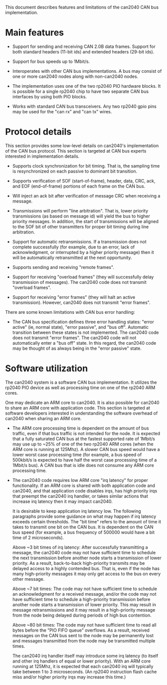 This document describes features and limitations of the can2040 CAN
bus implementation.

# Main features

* Support for sending and receiving CAN 2.0B data frames.  Support for
  both standard headers (11-bit ids) and extended headers (29-bit
  ids).

* Support for bus speeds up to 1Mbit/s.

* Interoperates with other CAN bus implementations.  A bus may consist
  of one or more can2040 nodes along with non-can2040 nodes.

* The implementation uses one of the two rp2040 PIO hardware blocks.
  It is possible for a single rp2040 chip to have two separate CAN bus
  interfaces by using both PIO blocks.

* Works with standard CAN bus transceivers.  Any two rp2040 gpio pins
  may be used for the "can rx" and "can tx" wires.

# Protocol details

This section provides some low-level details on can2040's
implementation of the CAN bus protocol.  This section is targeted at
CAN bus experts interested in implementation details.

* Supports clock synchronization for bit timing.  That is, the
  sampling time is resynchronized on each passive to dominant bit
  transition.

* Supports verification of SOF (start-of-frame), header, data, CRC,
  ack, and EOF (end-of-frame) portions of each frame on the CAN bus.

* Will inject an ack bit after verification of message CRC when
  receiving a message.

* Transmissions will perform "line arbitration".  That is, lower
  priority transmissions (as based on message id) will yield the bus
  to higher priority messages.  In addition, the start of
  transmissions will be aligned to the SOF bit of other transmitters
  for proper bit timing during line arbitration.

* Support for automatic retransmissions.  If a transmission does not
  complete successfully (for example, due to an error, lack of
  acknowledgment, or interrupted by a higher priority message) then
  it will be automatically retransmitted at the next opportunity.

* Supports sending and receiving "remote frames".

* Support for receiving "overload frames" (they will successfully
  delay transmission of messages).  The can2040 code does not transmit
  "overload frames".

* Support for receiving "error frames" (they will halt an active
  transmission).  However, can2040 does not transmit "error frames".

There are some known limitations with CAN bus error handling:

* The CAN bus specification defines three error handling states:
  "error active" (ie, normal state), "error passive", and "bus off".
  Automatic transition between these states is not implemented.  The
  can2040 code does not transmit "error frames".  The can2040 code
  will not automatically enter a "bus off" state.  In this regard, the
  can2040 code may be thought of as always being in the "error
  passive" state.

# Software utilization

The can2040 system is a software CAN bus implementation.  It utilizes
the rp2040 PIO device as well as processing time on one of the rp2040
ARM cores.

One may dedicate an ARM core to can2040.  It is also possible for
can2040 to share an ARM core with application code.  This section is
targeted at software developers interested in understanding the
software overhead of can2040 when sharing an ARM core.

* The ARM core processing time is dependent on the amount of bus
  traffic, even if that bus traffic is not intended for the node. It
  is expected that a fully saturated CAN bus at the fastest supported
  rate of 1Mbit/s may use up to ~25% of one of the two rp2040 ARM
  cores (when the ARM core is running at 125Mhz).  A slower CAN bus
  speed would have a lower worst case processing time (for example, a
  bus speed of 500kbit/s is expected to have half the worst case
  processing time of a 1Mbit/s bus).  A CAN bus that is idle does not
  consume any ARM core processing time.

* The can2040 code requires low ARM core "irq latency" for proper
  functionality.  If an ARM core is shared with both application code
  and can2040, and that application code disables irqs, has high
  priority irqs that preempt the can2040 irq handler, or takes similar
  actions that increase irq latency then it may impact can2040.

  It is desirable to keep application irq latency low.  The following
  paragraphs provide some guidance on what may happen if irq latency
  exceeds certain thresholds.  The "bit time" refers to the amount of
  time it takes to transmit one bit on the CAN bus.  It is dependent
  on the CAN bus speed (for example, a bus frequency of 500000 would
  have a bit time of 2 microseconds).

  Above ~3 bit times of irq latency: After successfully transmitting a
  message, the can2040 code may not have sufficient time to schedule
  the next transmission before another node starts a transmission of
  lower priority.  As a result, back-to-back high-priority transmits
  may be delayed access to a highly contended bus.  That is, even if
  the node has many high-priority messages it may only get access to
  the bus on every other message.

  Above ~7 bit times: The code may not have sufficient time to
  schedule an acknowledgment for a received message, and/or the code
  may not have sufficient time to schedule a high-priority
  transmission before another node starts a transmission of lower
  priority.  This may result in message retransmissions and it may
  result in a high-priority message from the node being delayed during
  periods of high bus contention.

  Above ~80 bit times: The code may not have sufficient time to read
  all bytes before the "PIO FIFO queue" overflows.  As a result,
  received messages on the CAN bus sent to the node may be permanently
  lost and messages transmitted from the node may be transmitted
  multiple times.

  The can2040 irq handler itself may introduce some irq latency (to
  itself and other irq handlers of equal or lower priority).  With an
  ARM core running at 125Mhz, it is expected that each can2040 irq
  will typically take between 1 to 3 microseconds.  (An rp2040
  instruction flash cache miss and/or higher priority irqs may
  increase this time.)
